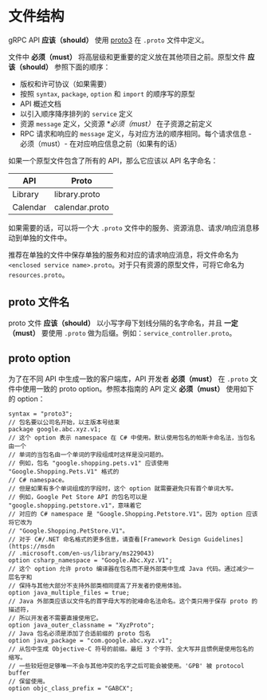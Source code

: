 # 文件结构

gRPC API **应该（should）** 使用 [proto3](proto3.md) 在 `.proto` 文件中定义。

文件中 **必须（must）** 将高层级和更重要的定义放在其他项目之前。原型文件 **应该（should）** 参照下面的顺序：

- 版权和许可协议（如果需要）
- 按照 `syntax`, `package`, `option` 和 `import` 的顺序写的原型
- API 概述文档
- 以引入顺序降序排列的 `service` 定义
- 资源 `message` 定义，父资源 **必须（must）* 在子资源之前定义
- RPC 请求和响应的 `message` 定义，与对应方法的顺序相同。每个请求信息 - 必须（must）-  在对应响应信息之前（如果有的话）

如果一个原型文件包含了所有的 API，那么它应该以 API 名字命名：

API | Proto
-|-
Library | library.proto
Calendar | calendar.proto

如果需要的话，可以将一个大 `.proto` 文件中的服务、资源消息、请求/响应消息移动到单独的文件中。

推荐在单独的文件中保存单独的服务和对应的请求响应消息，将文件命名为 `<enclosed service name>.proto`。对于只有资源的原型文件，可将它命名为 `resources.proto`。

## proto 文件名

proto 文件 **应该（should）** 以小写字母下划线分隔的名字命名，并且 **一定（must）** 要使用 `.proto` 做为后缀。例如：`service_controller.proto`。

## proto option

为了在不同 API 中生成一致的客户端库，API 开发者 **必须（must）** 在 `.proto` 文件中使用一致的 proto option。参照本指南的 API 定义 **必须（must）** 使用如下的 option：

```
syntax = "proto3";
// 包名要以公司名开始，以主版本号结束
package google.abc.xyz.v1;
// 这个 option 表示 namespace 在 C# 中使用。默认使用包名的帕斯卡命名法，当包名由一个
// 单词的当包名由一个单词的字段组成时这样是没问题的。
// 例如，包名 "google.shopping.pets.v1" 应该使用 "Google.Shopping.Pets.V1" 格式的
// C# namespace。
// 但是如果有多个单词组成的字段时，这个 option 就需要避免只有首个单词大写。
// 例如，Google Pet Store API 的包名可以是 "google.shopping.petstore.v1"，意味着它
// 对应的 C# namespace 是 "Google.Shopping.Petstore.V1"。因为 option 应该将它改为
// "Google.Shopping.PetStore.V1"。
// 对于 C#/.NET 命名格式的更多信息，请查看[Framework Design Guidelines](https://msdn
// .microsoft.com/en-us/library/ms229043)
option csharp_namespace = "Google.Abc.Xyz.V1";
// 这个 option 允许 proto 编译器在包名而不是外部类中生成 Java 代码。通过减少一层名字和
// 保持与其他大部分不支持外部类相同提高了开发者的使用体验。
option java_multiple_files = true;
// Java 外部类应该以文件名的首字母大写的驼峰命名法命名。这个类只用于保存 proto 的描述符，
// 所以开发者不需要直接使用它。
option java_outer_classname = "XyzProto";
// Java 包名必须是添加了合适前缀的 proto 包名
option java_package = "com.google.abc.xyz.v1";
// 从包中生成 Objective-C 符号的前缀。最短 3 个字符、全大写并且惯例是使用包名的缩写。
// 一些较短但足够唯一不会与其他冲突的名字之后可能会被使用。'GPB' 被 protocol buffer
// 保留使用。
option objc_class_prefix = "GABCX";
```